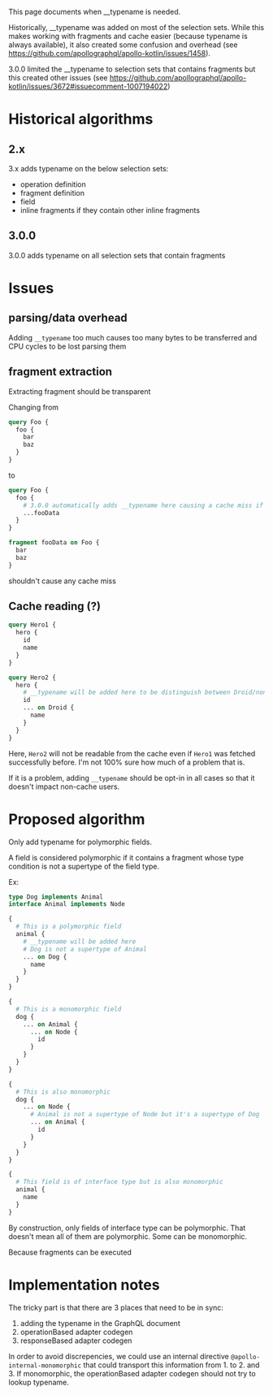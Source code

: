 This page documents when __typename is needed. 

Historically, __typename was added on most of the selection sets. While this makes working with fragments and cache easier (because typename is always available), it also created some confusion and overhead (see https://github.com/apollographql/apollo-kotlin/issues/1458).

3.0.0 limited the __typename to selection sets that contains fragments but this created other issues (see https://github.com/apollographql/apollo-kotlin/issues/3672#issuecomment-1007194022)

# Historical algorithms 

## 2.x 

3.x adds typename on the below selection sets:

* operation definition
* fragment definition
* field 
* inline fragments if they contain other inline fragments

## 3.0.0

3.0.0 adds typename on all selection sets that contain fragments 

# Issues

## parsing/data overhead

Adding `__typename` too much causes too many bytes to be transferred and CPU cycles to be lost parsing them

## fragment extraction

Extracting fragment should be transparent

Changing from 

```graphql
query Foo {
  foo {
    bar
    baz
  }
}
```

to 

```graphql
query Foo {
  foo { 
    # 3.0.0 automatically adds __typename here causing a cache miss if the query was stored without __typename before
    ...fooData 
  }
}

fragment fooData on Foo {
  bar
  baz
}
```

shouldn't cause any cache miss

## Cache reading (?)

```graphql
query Hero1 {
  hero {
    id
    name
  }
}
```

```graphql
query Hero2 {
  hero {
    # __typename will be added here to be distinguish between Droid/non-Droid
    id
    ... on Droid {
      name
    }
  }
}
```

Here, `Hero2` will not be readable from the cache even if `Hero1` was fetched successfully before. I'm not 100% sure how much of a problem that is. 

If it is a problem, adding `__typename` should be opt-in in all cases so that it doesn't impact non-cache users.

# Proposed algorithm

Only add typename for polymorphic fields. 

A field is considered polymorphic if it contains a fragment whose type condition is not a supertype of the field type.

Ex:

```graphql
type Dog implements Animal
interface Animal implements Node

{
  # This is a polymorphic field
  animal {
    # __typename will be added here
    # Dog is not a supertype of Animal
    ... on Dog {
      name
    }
  }
}

{
  # This is a monomorphic field
  dog {
    ... on Animal {
      ... on Node {
        id
      }
    }
  }
}

{
  # This is also monomorphic 
  dog {
    ... on Node {
      # Animal is not a supertype of Node but it's a supertype of Dog
      ... on Animal {
        id
      }
    }
  }
}

{
  # This field is of interface type but is also monomorphic 
  animal {
    name
  }
}
```

By construction, only fields of interface type can be polymorphic. That doesn't mean all of them are polymorphic. Some can be monomorphic.

Because fragments can be executed 

# Implementation notes

The tricky part is that there are 3 places that need to be in sync:

1. adding the typename in the GraphQL document
2. operationBased adapter codegen
3. responseBased adapter codegen

In order to avoid discrepencies, we could use an internal directive `@apollo-internal-monomorphic` that could transport this information from 1. to 2. and 3. If monomorphic, the operationBased adapter codegen should not try to lookup typename.



